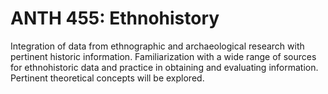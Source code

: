 # ANTH 455: Ethnohistory

Integration of data from ethnographic and archaeological research with pertinent historic information. Familiarization with a wide range of sources for ethnohistoric data and practice in obtaining and evaluating information. Pertinent theoretical concepts will be explored.